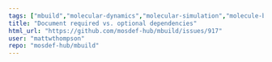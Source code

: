 ```yaml
---
tags: ["mbuild","molecular-dynamics","molecular-simulation","molecule-builder","mosdef","python"]
title: "Document required vs. optional dependencies"
html_url: "https://github.com/mosdef-hub/mbuild/issues/917"
user: "mattwthompson"
repo: "mosdef-hub/mbuild"
---
```


